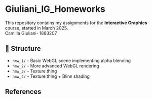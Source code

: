 # Giuliani_IG_Homeworks
This repository contains my assignments for the **Interactive Graphics** course, started in March 2025.  
Camilla Giuliani- 1883207

## 📂 Structure  
- `hmw_1/` - Basic WebGL scene implementing alpha blending
- `hmw_2/` - More advanced WebGL rendering  
- `hmw_3/` - Texture thing
- `hmw_4/` - Texture thing + Blinn shading


## References
